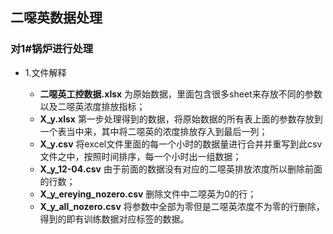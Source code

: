 ## 二噁英数据处理
### 对1#锅炉进行处理

- 1.文件解释

	- **二噁英工控数据.xlsx** 为原始数据，里面包含很多sheet来存放不同的参数以及二噁英浓度排放指标；
	- **X_y.xlsx** 第一步处理得到的数据，将原始数据的所有表上面的参数存放到一个表当中来，其中将二噁英的浓度排放存入到最后一列；
	- **X_y.csv** 将excel文件里面的每一个小时的数据量进行合并并重写到此csv文件之中，按照时间排序，每一个小时出一组数据；
	- **X_y_12-04.csv** 由于前面的数据没有对应的二噁英排放浓度所以删除前面的行数；
	- **X_y_ereying_nozero.csv** 删除文件中二噁英为0的行；
	- **X_y_all_nozero.csv** 将参数中全部为零但是二噁英浓度不为零的行删除，得到的即有训练数据对应标签的数据。